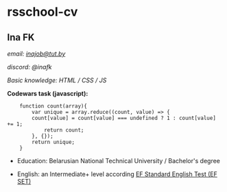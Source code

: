 # rsschool-cv

## Ina FK

*email: inajob@tut.by*

*discord: @inafk*

*Basic knowledge:  HTML / CSS / JS*


**Codewars task (javascript):**
```
    function count(array){
        var unique = array.reduce((count, value) => {
        count[value] = count[value] === undefined ? 1 : count[value] += 1;
            return count;
        }, {});
        return unique;
    }
```
* Education: Belarusian National Technical University / Bachelor's degree

* English: an Intermediate+ level according [EF Standard English Test (EF SET)](https://www.efset.org/cert/fsgYmn)


